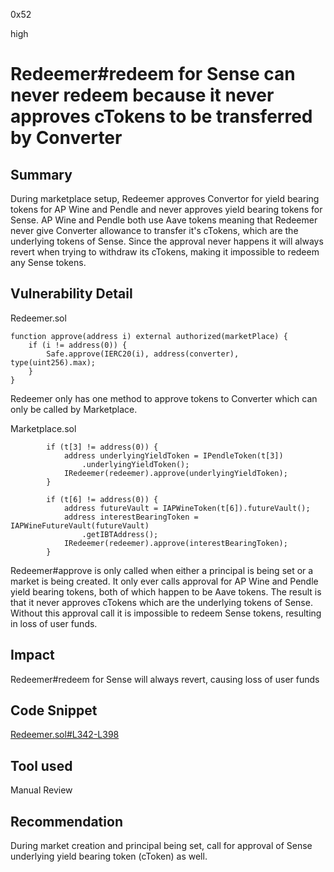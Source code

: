 0x52

high

# Redeemer#redeem for Sense can never redeem because it never approves cTokens to be transferred by Converter

## Summary

During marketplace setup, Redeemer approves Convertor for yield bearing tokens for AP Wine and Pendle and never approves yield bearing tokens for Sense. AP Wine and Pendle both use Aave tokens meaning that Redeemer never give Converter allowance to transfer it's cTokens, which are the underlying tokens of Sense. Since the approval never happens it will always revert when trying to withdraw its cTokens, making it impossible to redeem any Sense tokens.

## Vulnerability Detail

Redeemer.sol

    function approve(address i) external authorized(marketPlace) {
        if (i != address(0)) {
            Safe.approve(IERC20(i), address(converter), type(uint256).max);
        }
    }

Redeemer only has one method to approve tokens to Converter which can only be called by Marketplace. 

Marketplace.sol

            if (t[3] != address(0)) {
                address underlyingYieldToken = IPendleToken(t[3])
                    .underlyingYieldToken();
                IRedeemer(redeemer).approve(underlyingYieldToken);
            }

            if (t[6] != address(0)) {
                address futureVault = IAPWineToken(t[6]).futureVault();
                address interestBearingToken = IAPWineFutureVault(futureVault)
                    .getIBTAddress();
                IRedeemer(redeemer).approve(interestBearingToken);
            }

Redeemer#approve is only called when either a principal is being set or a market is being created. It only ever calls approval for AP Wine and Pendle yield bearing tokens, both of which happen to be Aave tokens. The result is that it never approves cTokens which are the underlying tokens of Sense. Without this approval call it is impossible to redeem Sense tokens, resulting in loss of user funds.

## Impact

Redeemer#redeem for Sense will always revert, causing loss of user funds

## Code Snippet

[Redeemer.sol#L342-L398](https://github.com/sherlock-audit/2022-10-illuminate/blob/main/src/Redeemer.sol#L342-L398)

## Tool used

Manual Review

## Recommendation

During market creation and principal being set, call for approval of Sense underlying yield bearing token (cToken) as well.